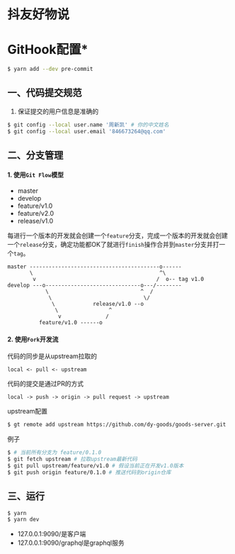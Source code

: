 # 抖友好物说

# GitHook配置*

```bash
$ yarn add --dev pre-commit
```

## 一、代码提交规范

1. 保证提交的用户信息是准确的

```bash
$ git config --local user.name '周新凯' # 你的中文姓名
$ git config --local user.email '846673264@qq.com'
```

## 二、分支管理

#### 1. 使用`Git Flow`模型

- master
- develop
- feature/v1.0
- feature/v2.0
- release/v1.0

每进行一个版本的开发就会创建一个`feature`分支，完成一个版本的开发就会创建一个`release`分支，确定功能都OK了就进行`finish`操作合并到`master`分支并打一个`tag`。

```
master -----------------------------------------o------
       \                                        ^\
        v                                      /  o-- tag v1.0
develop ---o------------------------------o---/--------
            \                             ^  /
             \                             \/
              \            release/v1.0 --o
               \                ^
                v              /
          feature/v1.0 ------o
```

#### 2. 使用`Fork`开发流

代码的同步是从upstream拉取的

```
local <- pull <- upstream
```

代码的提交是通过PR的方式

```
local -> push -> origin -> pull request -> upstream
```

upstream配置

```bash
$ gt remote add upstream https://github.com/dy-goods/goods-server.git
```

例子

```bash
$ # 当前所有分支为 feature/0.1.0
$ git fetch upstream # 拉取upstream最新代码
$ git pull upstream/feature/v1.0 # 假设当前正在开发v1.0版本
$ git push origin feature/0.1.0 # 推送代码到origin仓库
```

## 三、运行

```bash
$ yarn
$ yarn dev
```
- 127.0.0.1:9090/是客户端
- 127.0.0.1:9090/graphql是graphql服务


